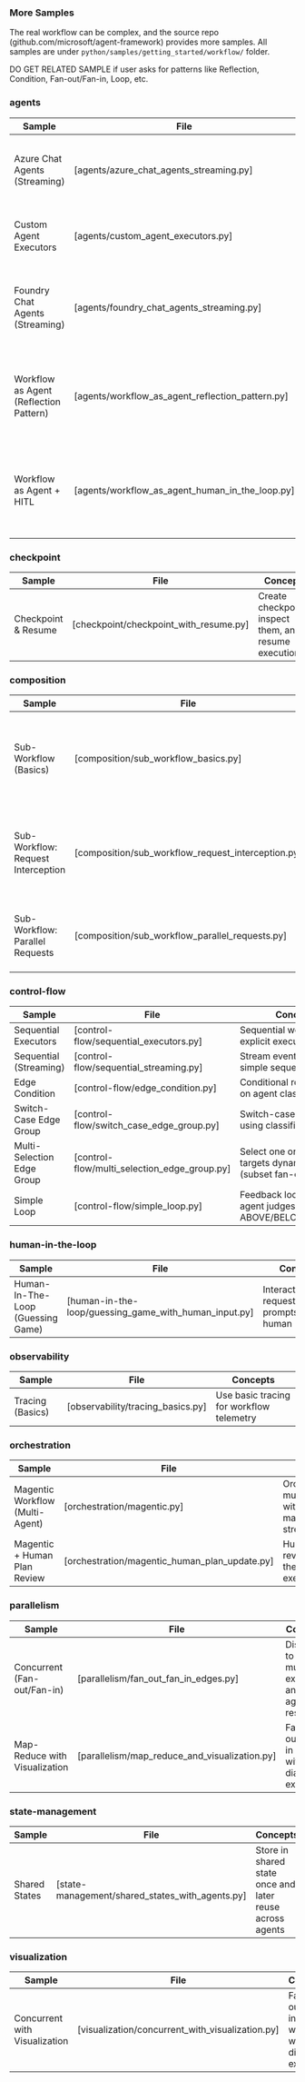### More Samples 
The real workflow can be complex, and the source repo (github.com/microsoft/agent-framework) provides more samples. All samples are under `python/samples/getting_started/workflow/` folder.

DO GET RELATED SAMPLE if user asks for patterns like Reflection, Condition, Fan-out/Fan-in, Loop, etc.

### agents
| Sample | File | Concepts |
|---|---|---|
| Azure Chat Agents (Streaming) | [agents/azure_chat_agents_streaming.py] | Add Azure agents as edges and handle streaming events |
| Custom Agent Executors | [agents/custom_agent_executors.py] | Create executors to handle agent run methods |
| Foundry Chat Agents (Streaming) | [agents/foundry_chat_agents_streaming.py] | Add Foundry agents as edges and handle streaming events |
| Workflow as Agent (Reflection Pattern) | [agents/workflow_as_agent_reflection_pattern.py] | Wrap a workflow so it can behave like an agent (reflection pattern) |
| Workflow as Agent + HITL | [agents/workflow_as_agent_human_in_the_loop.py] | Extend workflow-as-agent with human-in-the-loop capability |

### checkpoint
| Sample | File | Concepts |
|---|---|---|
| Checkpoint & Resume | [checkpoint/checkpoint_with_resume.py] | Create checkpoints, inspect them, and resume execution |

### composition
| Sample | File | Concepts |
|---|---|---|
| Sub-Workflow (Basics) | [composition/sub_workflow_basics.py] | Wrap a workflow as an executor and orchestrate sub-workflows |
| Sub-Workflow: Request Interception | [composition/sub_workflow_request_interception.py] | Intercept and forward requests with decorators and request handling |
| Sub-Workflow: Parallel Requests | [composition/sub_workflow_parallel_requests.py] | Multi-type interception and external forwarding patterns |

### control-flow
| Sample | File | Concepts |
|---|---|---|
| Sequential Executors | [control-flow/sequential_executors.py] | Sequential workflow with explicit executor setup |
| Sequential (Streaming) | [control-flow/sequential_streaming.py] | Stream events from a simple sequential run |
| Edge Condition | [control-flow/edge_condition.py] | Conditional routing based on agent classification |
| Switch-Case Edge Group | [control-flow/switch_case_edge_group.py] | Switch-case branching using classifier outputs |
| Multi-Selection Edge Group | [control-flow/multi_selection_edge_group.py] | Select one or many targets dynamically (subset fan-out) |
| Simple Loop | [control-flow/simple_loop.py] | Feedback loop where an agent judges ABOVE/BELOW/MATCHED |

### human-in-the-loop
| Sample | File | Concepts |
|---|---|---|
| Human-In-The-Loop (Guessing Game) | [human-in-the-loop/guessing_game_with_human_input.py] | Interactive request/response prompts with a human |

### observability
| Sample | File | Concepts |
|---|---|---|
| Tracing (Basics) | [observability/tracing_basics.py] | Use basic tracing for workflow telemetry |

### orchestration
| Sample | File | Concepts |
|---|---|---|
| Magentic Workflow (Multi-Agent) | [orchestration/magentic.py] | Orchestrate multiple agents with Magentic manager and streaming |
| Magentic + Human Plan Review | [orchestration/magentic_human_plan_update.py] | Human reviews/updates the plan before execution |

### parallelism
| Sample | File | Concepts |
|---|---|---|
| Concurrent (Fan-out/Fan-in) | [parallelism/fan_out_fan_in_edges.py] | Dispatch to multiple executors and aggregate results |
| Map-Reduce with Visualization | [parallelism/map_reduce_and_visualization.py] | Fan-out/fan-in pattern with diagram export |

### state-management
| Sample | File | Concepts |
|---|---|---|
| Shared States | [state-management/shared_states_with_agents.py] | Store in shared state once and later reuse across agents |

### visualization
| Sample | File | Concepts |
|---|---|---|
| Concurrent with Visualization | [visualization/concurrent_with_visualization.py] | Fan-out/fan-in workflow with diagram export |
